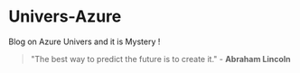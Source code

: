 # Univers-Azure
Blog on Azure Univers and it is Mystery !

> "The best way to predict the future is to create it." - **Abraham Lincoln**
